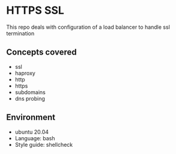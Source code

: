 # HTTPS SSL

This repo deals with configuration of a load balancer to handle ssl termination

## Concepts covered
- ssl
- haproxy
- http
- https
- subdomains
- dns probing

## Environment
- ubuntu 20.04
- Language: bash
- Style guide: shellcheck
